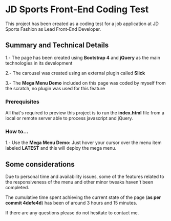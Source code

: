 # JD Sports Front-End Coding Test

This project has been created as a coding test for a job application at JD Sports Fashion as Lead Front-End Developer.

## Summary and Technical Details

1.- The page has been created using **Bootstrap 4** and **jQuery** as the main technologies in its development

2.- The carousel was created using an external plugin called **Slick**

3.- The **Mega Menu Demo** included on this page was coded by myself from the scratch, no plugin was used for this feature


### Prerequisites

All that's required to preview this project is to run the **index.html** file from a local or remote server able to process javascript and jQuery.


### How to...

1.- Use the **Mega Menu Demo:** Just hover your cursor over the menu item labeled **LATEST** and this will deploy the mega menu.


## Some considerations

Due to personal time and availability issues, some of the features related to the responsiveness of the menu and other minor tweaks haven't been completed.

The cumulative time spent achieving the current state of the page (**as per commit 4defe4d**) has been of around 3 hours and 15 minutes.

If there are any questions please do not hesitate to contact me.
